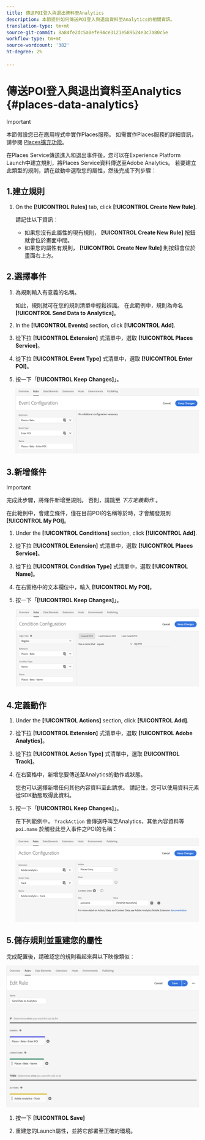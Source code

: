 ```yaml
---
title: 傳送POI登入與退出資料至Analytics
description: 本節提供如何傳送POI登入與退出資料至Analytics的相關資訊。
translation-type: tm+mt
source-git-commit: 8a84fe2dc5a0efe94ce3121e589524e3c7a80c5e
workflow-type: tm+mt
source-wordcount: '382'
ht-degree: 2%

---
```



# 傳送POI登入與退出資料至Analytics {#places-data-analytics}


>[!IMPORTANT]
>
>本節假設您已在應用程式中實作Places服務。 如需實作Places服務的詳細資訊，請參閱 [Places擴充功能](/help/places-ext-aep-sdks/places-extension/places-extension.md)。

在Places Service傳送進入和退出事件後，您可以在Experience Platform Launch中建立規則，將Places Service資料傳送至Adobe Analytics。 若要建立此類型的規則，請在啟動中選取您的屬性，然後完成下列步驟：

## 1.建立規則

1. On the **[!UICONTROL Rules]** tab, click **[!UICONTROL Create New Rule]**.

   請記住以下資訊：

   * 如果您沒有此屬性的現有規則， **[!UICONTROL Create New Rule]** 按鈕就會位於畫面中間。
   * 如果您的屬性有規則， **[!UICONTROL Create New Rule]** 則按鈕會位於畫面右上方。

## 2.選擇事件

1. 為規則輸入有意義的名稱。

   如此，規則就可在您的規則清單中輕鬆辨識。 在此範例中，規則為命名 **[!UICONTROL Send Data to Analytics]**。

1. In the **[!UICONTROL Events]** section, click **[!UICONTROL Add]**.

1. 從下拉 **[!UICONTROL Extension]** 式清單中，選取 **[!UICONTROL Places Service]**。

1. 從下拉 **[!UICONTROL Event Type]** 式清單中，選取 **[!UICONTROL Enter POI]**。

1. 按一下「**[!UICONTROL Keep Changes]**」。

   ![&quot;選擇事件&quot;](/help/assets/pt-selectEvent.png)


## 3.新增條件

>[!IMPORTANT]
>
>完成此步驟，將條件新增至規則。 否則，請跳至 *下方定義動作* 。

在此範例中，會建立條件，僅在目前POI的名稱等於時，才會觸發規則 **[!UICONTROL My POI]**。

1. Under the **[!UICONTROL Conditions]** section, click **[!UICONTROL Add]**.

1. 從下拉 **[!UICONTROL Extension]** 式清單中，選取 **[!UICONTROL Places Service]**。

1. 從下拉 **[!UICONTROL Condition Type]** 式清單中，選取 **[!UICONTROL Name]**。

1. 在右窗格中的文本欄位中，輸入 **[!UICONTROL My POI]**。

1. 按一下「**[!UICONTROL Keep Changes]**」。

   ![&quot;設定條件&quot;](/help/assets/pt-setCondition.png)


## 4.定義動作

1. Under the **[!UICONTROL Actions]** section, click **[!UICONTROL Add]**.

1. 從下拉 **[!UICONTROL Extension]** 式清單中，選取 **[!UICONTROL Adobe Analytics]**。

1. 從下拉 **[!UICONTROL Action Type]** 式清單中，選取 **[!UICONTROL Track]**。

1. 在右窗格中，新增您要傳送至Analytics的動作或狀態。

   您也可以選擇新增任何其他內容資料至此請求。 請記住，您可以使用資料元素從SDK動態取得此資料。

1. 按一下「**[!UICONTROL Keep Changes]**」。

   在下列範例中， `TrackAction` 會傳送呼叫至Analytics，其他內容資料等 `poi.name` 於觸發此登入事件之POI的名稱：

   ![&quot;設定動作&quot;](/help/assets/pt-setAction.png)

## 5.儲存規則並重建您的屬性

完成配置後，請確認您的規則看起來與以下映像類似：

![&quot;規則已建立&quot;](/help/assets/pt-ruleComplete.png)

1. 按一下 **[!UICONTROL Save]**

1. 重建您的Launch屬性，並將它部署至正確的環境。
